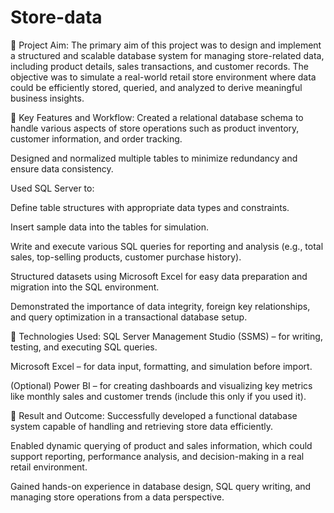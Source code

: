 # Store-data

🔹 Project Aim:
The primary aim of this project was to design and implement a structured and scalable database system for managing store-related data, including product details, sales transactions, and customer records. The objective was to simulate a real-world retail store environment where data could be efficiently stored, queried, and analyzed to derive meaningful business insights.

🔹 Key Features and Workflow:
Created a relational database schema to handle various aspects of store operations such as product inventory, customer information, and order tracking.

Designed and normalized multiple tables to minimize redundancy and ensure data consistency.

Used SQL Server to:

Define table structures with appropriate data types and constraints.

Insert sample data into the tables for simulation.

Write and execute various SQL queries for reporting and analysis (e.g., total sales, top-selling products, customer purchase history).

Structured datasets using Microsoft Excel for easy data preparation and migration into the SQL environment.

Demonstrated the importance of data integrity, foreign key relationships, and query optimization in a transactional database setup.

🔹 Technologies Used:
SQL Server Management Studio (SSMS) – for writing, testing, and executing SQL queries.

Microsoft Excel – for data input, formatting, and simulation before import.

(Optional) Power BI – for creating dashboards and visualizing key metrics like monthly sales and customer trends (include this only if you used it).

🔹 Result and Outcome:
Successfully developed a functional database system capable of handling and retrieving store data efficiently.

Enabled dynamic querying of product and sales information, which could support reporting, performance analysis, and decision-making in a real retail environment.

Gained hands-on experience in database design, SQL query writing, and managing store operations from a data perspective.


